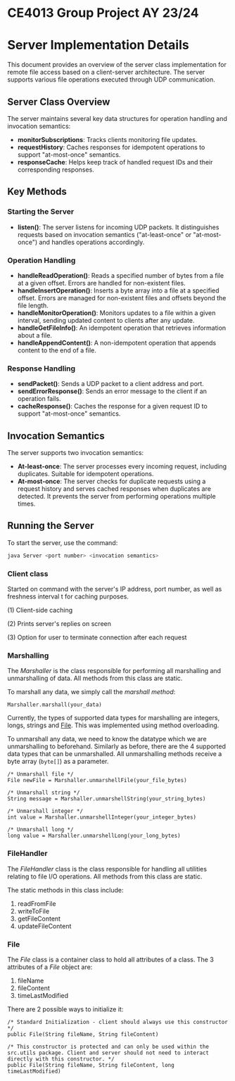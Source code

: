 # CE4013 Group Project AY 23/24

# Server Implementation Details

This document provides an overview of the server class implementation for remote file access based on a client-server architecture. The server supports various file operations executed through UDP communication. 

## Server Class Overview

The server maintains several key data structures for operation handling and invocation semantics:

- **monitorSubscriptions**: Tracks clients monitoring file updates.
- **requestHistory**: Caches responses for idempotent operations to support "at-most-once" semantics.
- **responseCache**: Helps keep track of handled request IDs and their corresponding responses.

## Key Methods

### Starting the Server

- **listen()**: The server listens for incoming UDP packets. It distinguishes requests based on invocation semantics ("at-least-once" or "at-most-once") and handles operations accordingly.

### Operation Handling

- **handleReadOperation()**: Reads a specified number of bytes from a file at a given offset. Errors are handled for non-existent files.
- **handleInsertOperation()**: Inserts a byte array into a file at a specified offset. Errors are managed for non-existent files and offsets beyond the file length.
- **handleMonitorOperation()**: Monitors updates to a file within a given interval, sending updated content to clients after any update.
- **handleGetFileInfo()**: An idempotent operation that retrieves information about a file.
- **handleAppendContent()**: A non-idempotent operation that appends content to the end of a file.

### Response Handling

- **sendPacket()**: Sends a UDP packet to a client address and port.
- **sendErrorResponse()**: Sends an error message to the client if an operation fails.
- **cacheResponse()**: Caches the response for a given request ID to support "at-most-once" semantics.

## Invocation Semantics

The server supports two invocation semantics:

- **At-least-once**: The server processes every incoming request, including duplicates. Suitable for idempotent operations.
- **At-most-once**: The server checks for duplicate requests using a request history and serves cached responses when duplicates are detected. It prevents the server from performing operations multiple times.

## Running the Server

To start the server, use the command:

```bash
java Server <port number> <invocation semantics>
```

### Client class

Started on command with the server's IP address, port number, as well as freshness interval t for caching purposes. 

(1) Client-side caching 

(2) Prints server's replies on screen

(3) Option for user to terminate connection after each request 

### Marshalling 

The *Marshaller* is the class responsible for performing all marshalling and unmarshalling of data. All methods from this class are static. 

To marshall any data, we simply call the *marshall method*:

```Marshaller.marshall(your_data)```

Currently, the types of supported data types for marshalling are integers, longs, strings and [File](#file). This was implemented using method overloading. 

To unmarshall any data, we need to know the datatype which we are unmarshalling to beforehand. Similarly as before, there are the 4 supported data types that can be unmarshalled. All unmarshalling methods receive a byte array (`byte[]`) as a parameter. 

```
/* Unmarshall file */
File newFile = Marshaller.unmarshellFile(your_file_bytes)

/* Unmarshall string */
String message = Marshaller.unmarshellString(your_string_bytes)

/* Unmarshall integer */
int value = Marshaller.unmarshellInteger(your_integer_bytes)

/* Unmarshall long */
long value = Marshaller.unmarshellLong(your_long_bytes)
```

### FileHandler

The *FileHandler* class is the class responsible for handling all utilities relating to file I/O operations. All methods from this class are static. 

The static methods in this class include:

1) readFromFile
2) writeToFile
3) getFileContent
4) updateFileContent

### File

The *File* class is a container class to hold all attributes of a class. The 3 attributes of a *File* object are:

1) fileName
2) fileContent
3) timeLastModified

There are 2 possible ways to initialize it:

```
/* Standard Initialization - client should always use this constructor */
public File(String fileName, String fileContent)

/* This constructor is protected and can only be used within the src.utils package. Client and server should not need to interact directly with this constructor. */
public File(String fileName, String fileContent, long timeLastModified)
```

